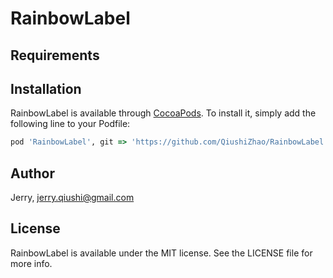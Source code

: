 # RainbowLabel

## Requirements

## Installation

RainbowLabel is available through [CocoaPods](https://cocoapods.org). To install
it, simply add the following line to your Podfile:

```ruby
pod 'RainbowLabel', git => 'https://github.com/QiushiZhao/RainbowLabel.git'
```

## Author

Jerry, jerry.qiushi@gmail.com

## License

RainbowLabel is available under the MIT license. See the LICENSE file for more info.
